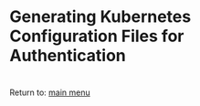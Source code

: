 # Generating Kubernetes Configuration Files for Authentication



# 
Return to: [main menu](https://github.com/jimenezcorzo/Kubernetes-The-Hard-Way-15.3-LXC/blob/master/Readme.md)

